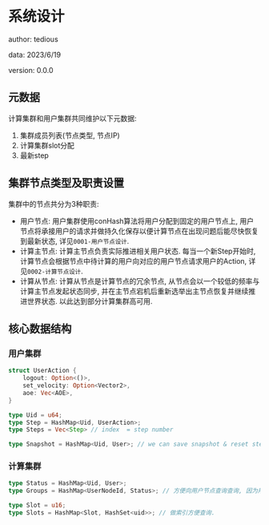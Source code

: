 # 系统设计

author: tedious

data: 2023/6/19

version: 0.0.0

## 元数据

计算集群和用户集群共同维护以下元数据:

1. 集群成员列表(节点类型, 节点IP)
2. 计算集群slot分配
3. 最新step

## 集群节点类型及职责设置

集群中的节点共分为3种职责:

- 用户节点: 用户集群使用conHash算法将用户分配到固定的用户节点上, 用户节点将承接用户的请求并做持久化保存以便计算节点在出现问题后能尽快恢复到最新状态, 详见`0001-用户节点设计`.
- 计算主节点: 计算主节点负责实际推进相关用户状态. 每当一个新Step开始时, 计算节点会根据节点中待计算的用户向对应的用户节点请求用户的Action, 详见`0002-计算节点设计`.
- 计算从节点: 计算从节点是计算节点的冗余节点, 从节点会以一个较低的频率与计算主节点发起状态同步, 并在主节点宕机后重新选举出主节点恢复并继续推进世界状态. 以此达到部分计算集群高可用.

## 核心数据结构

### 用户集群

```rust
struct UserAction {
    logout: Option<()>,
    set_velocity: Option<Vector2>,
    aoe: Vec<AOE>,
}

type Uid = u64;
type Step = HashMap<Uid, UserAction>;
type Steps = Vec<Step> // index  = step number

type Snapshot = HashMap<Uid, User>; // we can save snapshot & reset steps to 0;
```

### 计算集群

```rust
type Status = HashMap<Uid, User>;
type Groups = HashMap<UserNodeId, Status>; // 方便向用户节点查询查询, 因为用户与用户节点的绑定在用户集群不改变的情况下是固定的, 因此计算一次即可.

type Slot = u16;
type Slots = HashMap<Slot, HashSet<uid>>; // 做索引方便查询.
```


